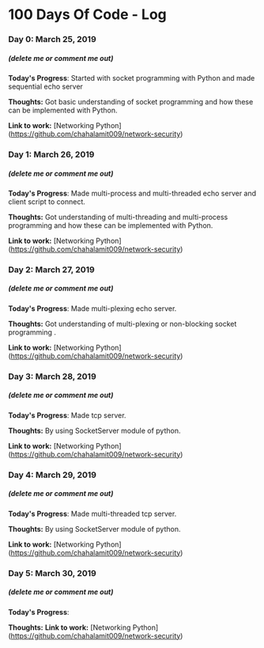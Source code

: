 # 100 Days Of Code - Log

### Day 0: March 25, 2019
##### (delete me or comment me out)

**Today's Progress**: Started with socket programming with Python and made sequential echo server

**Thoughts:** Got basic understanding of socket programming and how these can be implemented with Python.

**Link to work:** [Networking Python] (https://github.com/chahalamit009/network-security)

### Day 1: March 26, 2019
##### (delete me or comment me out)

**Today's Progress**: Made multi-process and multi-threaded echo server and client script to connect.

**Thoughts:** Got understanding of multi-threading and multi-process programming and how these can be implemented with Python.

**Link to work:** [Networking Python] (https://github.com/chahalamit009/network-security)

### Day 2: March 27, 2019
##### (delete me or comment me out)

**Today's Progress**: Made multi-plexing echo server.

**Thoughts:** Got understanding of multi-plexing or non-blocking socket programming .

**Link to work:** [Networking Python] (https://github.com/chahalamit009/network-security)

### Day 3: March 28, 2019
##### (delete me or comment me out)

**Today's Progress**: Made tcp server.

**Thoughts:** By using SocketServer module of python.

**Link to work:** [Networking Python] (https://github.com/chahalamit009/network-security)

### Day 4: March 29, 2019
##### (delete me or comment me out)

**Today's Progress**: Made multi-threaded tcp server.

**Thoughts:** By using SocketServer module of python.

**Link to work:** [Networking Python] (https://github.com/chahalamit009/network-security)

### Day 5: March 30, 2019
##### (delete me or comment me out)

**Today's Progress**: 

**Thoughts:** 
**Link to work:** [Networking Python] (https://github.com/chahalamit009/network-security)

